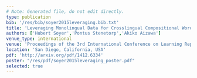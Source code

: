 ```yaml
---
# Note: Generated file, do not edit directly.
type: publication
bib: '/res/bib/soyer2015leveraging.bib.txt'
title: 'Leveraging Monolingual Data for Crosslingual Compositional Word Representations'
authors: ['Hubert Soyer','Pontus Stenetorp','Akiko Aizawa']
venue_type: international
venue: 'Proceedings of the 3rd International Conference on Learning Representations'
location: 'San Diego, California, USA'
pdf: 'http://arxiv.org/pdf/1412.6334'
poster: "/res/pdf/soyer2015leveraging_poster.pdf"
selected: true
---
```

